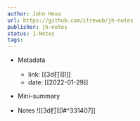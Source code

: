 ```yaml
---
author: John Hexa
url: https://github.com/itrewub/jh-notes
publisher: jh-notes
status: 1-Notes
tags: 
---
```

- Metadata
	- link: [[3d打印]]
	- date: [[2022-01-29]]
- Mini-summary

- Notes
![[3d打印#^331407]]